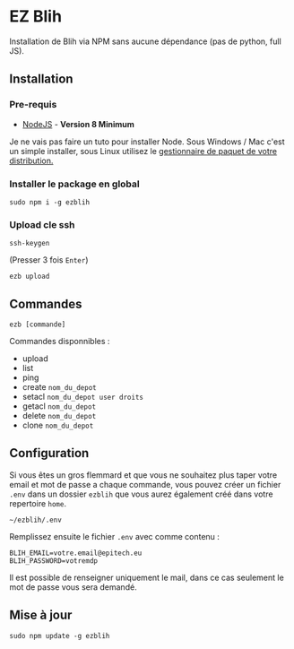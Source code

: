 # EZ Blih

Installation de Blih via NPM sans aucune dépendance (pas de python, full JS).	

## Installation

### Pre-requis
* [NodeJS](https://nodejs.org/en/download/) - **Version 8 Minimum**

Je ne vais pas faire un tuto pour installer Node. Sous Windows / Mac c'est un simple installer, sous Linux utilisez le [gestionnaire de paquet de votre distribution.](https://nodejs.org/en/download/package-manager/#debian-and-ubuntu-based-linux-distributions-enterprise-linux-fedora-and-snap-packages)

### Installer le package en global
	sudo npm i -g ezblih
	
### Upload cle ssh
	ssh-keygen
	
(Presser 3 fois ```Enter```)

	ezb upload
	
## Commandes
	ezb [commande]
	
Commandes disponnibles :
* upload
* list
* ping
* create ```nom_du_depot```
* setacl ```nom_du_depot user droits```
* getacl ```nom_du_depot```
* delete ```nom_du_depot```
* clone ```nom_du_depot```

## Configuration
Si vous êtes un gros flemmard et que vous ne souhaitez plus taper votre email et mot de passe a chaque commande, vous pouvez créer un fichier `.env` dans un dossier `ezblih` que vous aurez également créé dans votre repertoire `home`.

`~/ezblih/.env`

Remplissez ensuite le fichier `.env` avec comme contenu :

    BLIH_EMAIL=votre.email@epitech.eu
    BLIH_PASSWORD=votremdp

Il est possible de renseigner uniquement le mail, dans ce cas seulement le mot de passe vous sera demandé.

## Mise à jour

    sudo npm update -g ezblih

